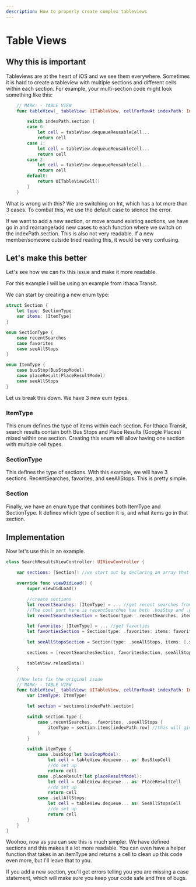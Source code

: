 ```yaml
---
description: How to properly create complex tableviews
---
```


# Table Views

## Why this is important

Tableviews are at the heart of iOS and we see them everywhere. Sometimes it is hard to create a tableview with multiple sections and different cells within each section. For example, your multi-section code might look something like this:

```swift
    // MARK: - TABLE VIEW
    func tableView(_ tableView: UITableView, cellForRowAt indexPath: IndexPath) -> UITableViewCell {

        switch indexPath.section {
        case 0:
            let cell = tableView.dequeueReusableCell...
            return cell
        case 1:
            let cell = tableView.dequeueReusableCell...
            return cell
        case 2:
            let cell = tableView.dequeueReusableCell...
            return cell
        default:
            return UITableViewCell()
        }
    }
```

What is wrong with this? We are switching on Int, which has a lot more than 3 cases. To combat this, we use the default case to silence the error.

If we want to add a new section, or move around existing sections, we have go in and rearrange/add new cases to each function where we switch on the indexPath.section. This is also not very readable. If a new member/someone outside tried reading this, it would be very confusing.

## Let's make this better

Let's see how we can fix this issue and make it more readable.

For this example I will be using an example from Ithaca Transit.

We can start by creating a new enum type:

```swift
struct Section {
    let type: SectionType
    var items: [ItemType]
}

enum SectionType {
    case recentSearches
    case favorites
    case seeAllStops
}

enum ItemType {
    case busStop(BusStopModel)
    case placeResult(PlaceResultModel)
    case seeAllStops
}
```

Let us break this down. We have 3 new eum types.

### ItemType

This enum defines the type of items within each section. For Ithaca Transit, search results contain both Bus Stops and Place Results \(Google Places\) mixed within one section. Creating this enum will allow having one section with multiple cell types.

### SectionType

This defines the type of sections. With this example, we will have 3 sections. RecentSearches, favorites, and seeAllStops. This is pretty simple.

### Section

Finally, we have an enum type that combines both ItemType and SectionType. It defines which type of section it is, and what items go in that section.

## Implementation

Now let's use this in an example.

```swift
class SearchResultsViewController: UIViewController {

    var sections: [Section]! //we start out by declaring an array that will hold all of our sections

    override func viewDidLoad() {
        super.viewDidLoad()

        //create sections
        let recentSearches: [ItemType] = ... //get recent searches from network request or userdefaults etc. We also need to make sure we convert them into ItemType. This is pretty self explanatory.
        //The cool part here is recentSearches has both .busStop and .placeResult types.
        let recentSearchesSection = Section(type: .recentSearches, items: recentSearches)

        let favorites: [ItemType] = ... //get favorties
        let favortiesSection = Section(type: .favorites: items: favorites)

        let seeAllStopsSection = Section(type: .seeAllStops, items: [.seeAllStops])

        sections = [recentSearchesSection, favoritesSection, seeAllStopsSection]

        tableView.reloadData()
    }

    //Now lets fix the original issue
    // MARK: - TABLE VIEW
    func tableView(_ tableView: UITableView, cellForRowAt indexPath: IndexPath) -> UITableViewCell {
        var itemType: ItemType!

        let section = sections[indexPath.section]

        switch section.type {
            case .recentSearches, .favorites, .seeAllStops {
                itemType = section.items[indexPath.row] //this will give us the itemType for this specific cell
            }
        }

        switch itemType {
            case .busStop(let busStopModel):
                let cell = tableView.dequeue... as! BusStopCell
                //do set up
                return cell
            case .placeResult(let placeResultModel):
                let cell = tableView.dequeue... as! PlaceResultCell
                //do set up
                return cell
            case .sellAllStops:
                let cell = tableView.dequeue... as! SeeAllStopsCell
                //do set up
                return cell
        }
    }
}
```

Woohoo, now as you can see this is much simpler. We have defined sections and this makes it a lot more readable. You can even have a helper function that takes in an itemType and returns a cell to clean up this code even more, but I'll leave that to you.

If you add a new section, you'll get errors telling you you are missing a case statement, which will make sure you keep your code safe and free of bugs.

